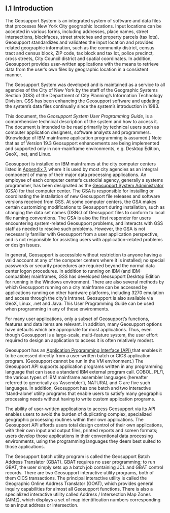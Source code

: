 <h2>I.1 Introduction</h2>

The Geosupport System is an integrated system of software and data files that processes New York City geographic locations.  Input locations can be accepted in various forms, including addresses, place names, street intersections, blockfaces, street stretches and property parcels (tax lots).  Geosupport standardizes and validates the input location and provides related geographic information, such as the community district, census tract and census block, ZIP code, tax block and tax lot, police precinct, cross streets, City Council district and spatial coordinates.  In addition, Geosupport provides user-written applications with the means to retrieve data from the user’s own files by geographic location in a consistent manner.  

The Geosupport System was developed and is maintained as a service to all agencies of the City of New York by the staff of the Geographic Systems Section (GSS) of the Department of City Planning’s Information Technology Division.  GSS has been enhancing the Geosupport software and updating the system’s data files continually since the system’s introduction in 1983.  

This document, the *Geosupport System User Programming Guide*, is a comprehensive technical description of the system and how to access it.  The document is intended to be read primarily by technical users such as computer application designers, software analysts and programmers.  (Knowledge of IBM mainframe application programming is assumed.)  Note that as of Version 19.3 Geosupport enhancements are being implemented and supported only in non-mainframe environments, e.g. Desktop Edition, GeoX, .net, and Linux.  

Geosupport is installed on IBM mainframes at the city computer centers listed in [Appendix 7](../../appendices/appendix07/), where it is used by most city agencies as an integral component of many of their major data processing applications.  An employee of each computer center’s custodial agency, generally a systems programmer, has been designated as the <u> Geosupport System Administrator</u> (GSA) for that computer center.  The GSA is responsible for installing or coordinating the installation of new Geosupport file releases and software versions received from GSS.  At some computer centers, the GSA makes certain customizing modifications to Geosupport during installation, such as changing the data set names (DSNs) of Geosupport files to conform to local file naming conventions.  The GSA is also the first responder for users encountering system-related Geosupport problems, and interacts with GSS staff as needed to resolve such problems.  However, the GSA is not necessarily familiar with Geosupport from a user application perspective, and is not responsible for assisting users with application-related problems or design issues.  

In general, Geosupport is accessible without restriction to anyone having a valid account at any of the computer centers where it is installed; no special passwords or security procedures are required beyond the normal data center logon procedures.  In addition to running on IBM (and IBM-compatible) mainframes, GSS has developed Geosupport Desktop Edition for running in the Windows environment.  There are also several methods by which Geosupport running on a city mainframe can be accessed by applications running on other hardware platforms, including 3270 emulation and access through the city’s Intranet. Geosupport is also available via GeoX, Linux, .net and Java.  This User Programming Guide can be used when programming in any of these environments.   

For many user applications, only a subset of Geosupport’s functions, features and data items are relevant.  In addition, many Geosupport options have defaults which are appropriate for most applications.  Thus, even though Geosupport is a large-scale, multi-feature system, the user effort required to design an application to access it is often relatively modest.  

Geosupport has an <u>Application Programming Interface (API) </u>that enables it to be accessed directly from a user-written batch or CICS application program.  (Geosupport cannot be run in the VM environment.)   The Geosupport API supports application programs written in any programming language that can issue a standard IBM external program call.  COBOL, PL/1, the various types of IBM mainframe assembler languages (hereafter referred to generically as ‘Assembler’), NATURAL and C are five such languages.  In addition, Geosupport has one batch and two interactive ‘stand-alone’ utility programs that enable users to satisfy many geographic processing needs without having to write custom application programs.  

The ability of user-written applications to access Geosupport via its API enables users to avoid the burden of duplicating complex, specialized geographic processing routines within their own applications.  The Geosupport API affords users total design control of their own applications, with their own input and output files, printed reports and screen formats; users develop those applications in their conventional data processing environments, using the programming languages they deem best suited to those applications.  

The Geosupport batch utility program is called the Geosupport Batch Address Translator (GBAT).  GBAT requires no user programming; to run GBAT, the user simply sets up a batch job containing JCL and GBAT control records.  There are two Geosupport interactive utility programs, both of them CICS transactions.  The principal interactive utility is called the Geographic Online Address Translator (GOAT), which provides general inquiry capabilities for almost all Geosupport functions.  There is also a specialized interactive utility called Address / Intersection Map Zones (AIMZ), which displays a set of map identification numbers corresponding to an input address or intersection.  

